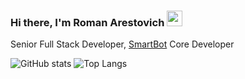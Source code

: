 ### Hi there, I'm Roman Arestovich <img src="https://media.giphy.com/media/hvRJCLFzcasrR4ia7z/giphy.gif" width="25px">

Senior Full Stack Developer, [SmartBot](https://github.com/SmartBotBlack/) Core Developer

![GitHub stats](https://github-readme-stats.vercel.app/api?username=voodee&show_icons=true&theme=radical)
![Top Langs](https://github-readme-stats.vercel.app/api/top-langs/?username=voodee&layout=compact&theme=radical)

